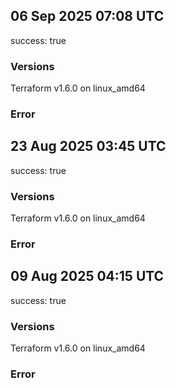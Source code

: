 ## 06 Sep 2025 07:08 UTC

success: true

### Versions

Terraform v1.6.0
on linux_amd64

### Error

## 23 Aug 2025 03:45 UTC

success: true

### Versions

Terraform v1.6.0
on linux_amd64

### Error

## 09 Aug 2025 04:15 UTC

success: true

### Versions

Terraform v1.6.0
on linux_amd64

### Error

